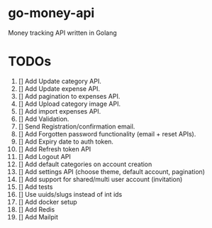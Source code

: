 # go-money-api
Money tracking API written in Golang

# TODOs
1. [] Add Update category API.
1. [] Add Update expense API.
1. [] Add pagination to expenses API.
1. [] Add Upload category image API.
1. [] Add import expenses API.
1. [] Add Validation.
1. [] Send Registration/confirmation email.
1. [] Add Forgotten password functionality (email + reset APIs).
1. [] Add Expiry date to auth token.
1. [] Add Refresh token API
1. [] Add Logout API
1. [] Add default categories on account creation
1. [] Add settings API (choose theme, default account, pagination)
1. [] Add support for shared/multi user account (invitation)
1. [] Add tests
1. [] Use uuids/slugs instead of int ids
1. [] Add docker setup
1. [] Add Redis
1. [] Add Mailpit
